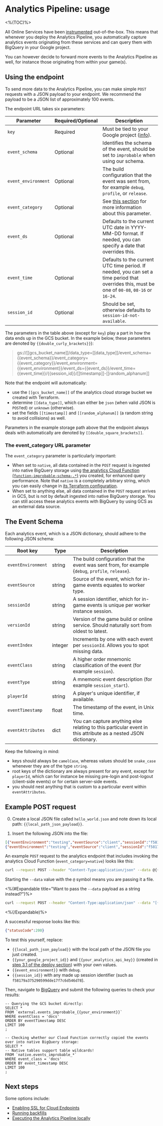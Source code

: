# Analytics Pipeline: usage
<%(TOC)%>

All Online Services have been [instrumented](https://en.wikipedia.org/wiki/Instrumentation_(computer_programming)) out-of-the-box. This means that whenever you deploy the Analytics Pipeline, you automatically capture analytics events originating from these services and can query them with BigQuery in your Google project.

You can however decide to forward more events to the Analytics Pipeline as well, for instance those originating from within your game(s).

## Using the endpoint

To send more data to the Analytics Pipeline, you can make simple `POST` requests with a JSON payload to your endpoint. We recommend the payload to be a JSON list of approximately 100 events.

The endpoint URL takes six parameters:

| Parameter | Required/Optional | Description |
|-----------|-------------------|-------------|
| `key` | Required | Must be tied to your Google project ([info](https://cloud.google.com/endpoints/docs/openapi/get-started-kubernetes#create_an_api_key_and_set_an_environment_variable)). |
| `event_schema` | Optional | Identifies the schema of the event, should be set to `improbable` when using our schema. |
| `event_environment` | Optional | The build configuration that the event was sent from, for example `debug`, `profile`, or `release`. |
| `event_category` | Optional | See [this section]({{urlRoot}}/content/services-packages/analytics-pipeline/usage#the-event-category-url-parameter) for more information about this parameter. |
| `event_ds` | Optional | Defaults to the current UTC date in YYYY-MM-DD format. If needed, you can specify a date that overrides this. |
| `event_time` | Optional | Defaults to the current UTC time period. If needed, you can set a time period that overrides this, must be one of `00-08`, `08-16` or `16-24`. |
| `session_id` | Optional | Should be set, otherwise defaults to `session-id-not-available`. |

The parameters in the table above (except for `key`) play a part in how the data ends up in the GCS bucket. In the example below, these parameters are denoted by `{{double_curly_brackets}}`):

> gs://[[gcs_bucket_name]]/data_type=[[data_type]]/event_schema={{event_schema}}/event_category={{event_category}}/event_environment={{event_environment}}/event_ds={{event_ds}}/event_time={{event_time}}/{{session_id}}/[[timestamp]]-[[random_alphanum]]

Note that the endpoint will automatically:

* use the `[[gcs_bucket_name]]` of the analytics cloud storage bucket we created with Terraform.
* determine `[[data_type]]`, which can either be `json` (when valid JSON is `POST`ed) or `unknown` (otherwise).
* set the fields `[[timestamp]]` and `[[random_alphanum]]` (a random string to avoid collisions) as well.

Parameters in the example storage path above that the endpoint always deals with automatically are denoted by `[[double_square_brackets]]`.

### The event_category URL parameter

The `event_category` parameter is particularly important:

* When set to `native`, all data contained in the `POST` request is ingested into native BigQuery storage using [the analytics Cloud Function (`function-improbable-schema-.*`)](https://console.cloud.google.com/functions/list) you created, for enhanced query performance. Note that `native` is a completely arbitrary string, which you can easily change in [its Terraform configuration](https://github.com/spatialos/online-services/blob/analytics-docs/services/terraform/module-analytics/pubsub.tf).
* When set to anything else, all data contained in the `POST` request arrives in GCS, but is not by default ingested into native BigQuery storage. You can still access these analytics events with BigQuery by using GCS as an external data source.

## The Event Schema

Each analytics event, which is a JSON dictionary, should adhere to the following JSON schema:

| Root key | Type | Description |
|----------|------|-------------|
| `eventEnvironment` | string | The build configuration that the event was sent from, for example {`debug`, `profile`, `release`}. |
| `eventSource` | string | Source of the event, which for in-game events equates to worker type. |
| `sessionId` | string | A session identifier, which for in-game events is unique per worker instance session. |
| `versionId` | string | Version of the game build or online service. Should naturally sort from oldest to latest. |
| `eventIndex` | integer | Increments by one with each event per `sessionId`. Allows you to spot missing data. |
| `eventClass` | string | A higher order mnemonic classification of the event (for example `session`). |
| `eventType` | string | A mnemonic event description (for example `session_start`). |
| `playerId` | string | A player's unique identifier, if available. |
| `eventTimestamp` | float | The timestamp of the event, in Unix time. |
| `eventAttributes` | dict | You can capture anything else relating to this particular event in this attribute as a nested JSON dictionary. |

Keep the following in mind:

* keys should always be `camelCase`, whereas values should be `snake_case` whenever they are of the type `string`.
* root keys of the dictionary are always present for any event, except for `playerId`, which can for instance be missing pre-login and post-logout (client-side events) or for certain server-side events.
* you should nest anything that is custom to a particular event within `eventAttributes`.

## Example POST request

0. Create a local JSON file called `hello_world.json` and note down its local path: `{{local_path_json_payload}}`.

0. Insert the following JSON into the file:

```json
[{"eventEnvironment":"testing","eventSource":"client","sessionId":"f58179a375290599dde17f7c6d546d78","versionId":"0.2.0","eventIndex":0,"eventClass":"docs","eventType":"test","playerId":"12345678","eventTimestamp":1562599755,"eventAttributes":{"hello":"world"}},
{"eventEnvironment":"testing","eventSource":"client","sessionId":"f58179a375290599dde17f7c6d546d78","versionId":"0.2.0","eventIndex":1,"eventClass":"docs","eventType":"test","playerId":"12345678","eventTimestamp":1562599755,"eventAttributes":{"hello":"world"}}]
```

An example `POST` request to the analytics endpoint that includes invoking the analytics Cloud Function (`event_category=native`) looks like this:

```sh
curl --request POST --header "Content-Type:application/json" --data @{{local_path_json_payload}} "http://analytics.endpoints.{{your_google_project_id}}.cloud.goog:80/v1/event?key={{your_analytics_api_key}}&event_schema=improbable&event_category=native&event_environment={{event_environment}}&session_id={{session_id}}"
```

Starting the `--data` value with the `@` symbol means you are passing it a file.

<%(#Expandable title="Want to pass the <code>--data</code> payload as a string instead?")%>
```sh
curl --request POST --header "Content-Type:application/json" --data "[{\"eventEnvironment\":\"testing\",\"eventSource\":\"client\",\"sessionId\":\"f58179a375290599dde17f7c6d546d78\",\"versionId\":\"0.2.0\",\"eventIndex\":0,\"eventClass\":\"docs\",\"eventType\":\"test\",\"playerId\":\"12345678\",\"eventTimestamp\":1562599755,\"eventAttributes\":{\"hello\":\"world\"}},{\"eventEnvironment\":\"testing\",\"eventSource\":\"client\",\"sessionId\":\"f58179a375290599dde17f7c6d546d78\",\"versionId\":\"0.2.0\",\"eventIndex\":1,\"eventClass\":\"docs\",\"eventType\":\"test\",\"playerId\":\"12345678\",\"eventTimestamp\":1562599755,\"eventAttributes\":{\"hello\":\"world\"}}]" "http://analytics.endpoints.{{your_google_project_id}}.cloud.goog:80/v1/event?key={{your_analytics_api_key}}&event_schema=improbable&event_category=native&event_environment={{event_environment}}&session_id={{session_id}}"
```
<%(/Expandable)%>

A successful response looks like this:

```json
{"statusCode":200}
```

To test this yourself, replace:

* `{{local_path_json_payload}}` with the local path of the JSON file you just created.
* `{{your_google_project_id}}` and `{{your_analytics_api_key}}` (created in [step 3.1 of the deploy section]({{urlRoot}}/content/services-packages/analytics-pipeline/deploy#3-1-store-your-secret)) with your own values.
* `{{event_environment}}` with `debug`.
* `{{session_id}}` with any made up session identifier (such as `f58179a375290599dde17f7c6d546d78`).

Then, navigate to [BigQuery](https://console.cloud.google.com/bigquery) and submit the following queries to check your results:

```
-- Querying the GCS bucket directly:
SELECT *
FROM `external.events_improbable_{{your_environment}}`
WHERE eventClass = 'docs'
ORDER BY eventTimestamp DESC
LIMIT 100
;

-- Checking whether our Cloud Function correctly copied the events over into native BigQuery storage:
SELECT *
-- Native tables support table wildcards!
FROM `native.events_improbable_*`
WHERE event_class = 'docs'
ORDER BY event_timestamp DESC
LIMIT 100
;
```

## Next steps

Some options include:

* [Enabling SSL for Cloud Endpoints](https://cloud.google.com/endpoints/docs/openapi/enabling-ssl)
* [Running backfills]({{urlRoot}}/content/services-packages/analytics-pipeline/backfill)
* [Executing the Analytics Pipeline locally]({{urlRoot}}/content/services-packages/analytics-pipeline/local)
